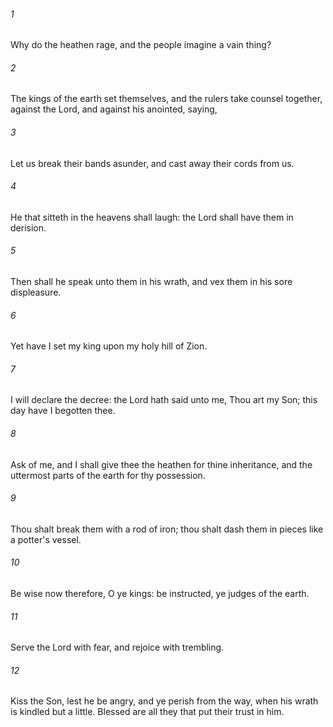 ###### 1
Why do the heathen rage, and the people imagine a vain thing?

###### 2
The kings of the earth set themselves, and the rulers take counsel together, against the Lord, and against his anointed, saying,

###### 3
Let us break their bands asunder, and cast away their cords from us.

###### 4
He that sitteth in the heavens shall laugh: the Lord shall have them in derision.

###### 5
Then shall he speak unto them in his wrath, and vex them in his sore displeasure.

###### 6
Yet have I set my king upon my holy hill of Zion.

###### 7
I will declare the decree: the Lord hath said unto me, Thou art my Son; this day have I begotten thee.

###### 8
Ask of me, and I shall give thee the heathen for thine inheritance, and the uttermost parts of the earth for thy possession.

###### 9
Thou shalt break them with a rod of iron; thou shalt dash them in pieces like a potter's vessel.

###### 10
Be wise now therefore, O ye kings: be instructed, ye judges of the earth.

###### 11
Serve the Lord with fear, and rejoice with trembling.

###### 12
Kiss the Son, lest he be angry, and ye perish from the way, when his wrath is kindled but a little. Blessed are all they that put their trust in him.

